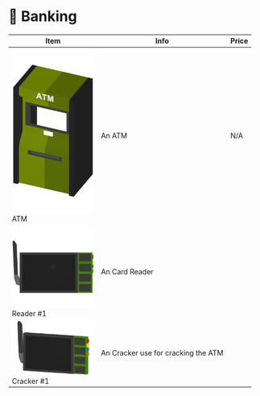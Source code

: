 # 🏧 Banking

<table><thead><tr><th width="163">Item</th><th>Info</th><th>Price</th></tr></thead><tbody><tr><td><img src="../.gitbook/assets/ATM_44130.png" alt="" data-size="original">ATM</td><td>An ATM</td><td>N/A</td></tr><tr><td><img src="../.gitbook/assets/Cracker_44131.png" alt="">Reader #1</td><td>An Card Reader</td><td></td></tr><tr><td><img src="../.gitbook/assets/Cracker_44132.png" alt="">Cracker #1</td><td>An Cracker use for cracking the ATM</td><td></td></tr></tbody></table>
